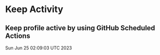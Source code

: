 # Keep Activity 
Keep profile active by using GitHub Scheduled Actions
--- 
Sun Jun 25 02:09:03 UTC 2023